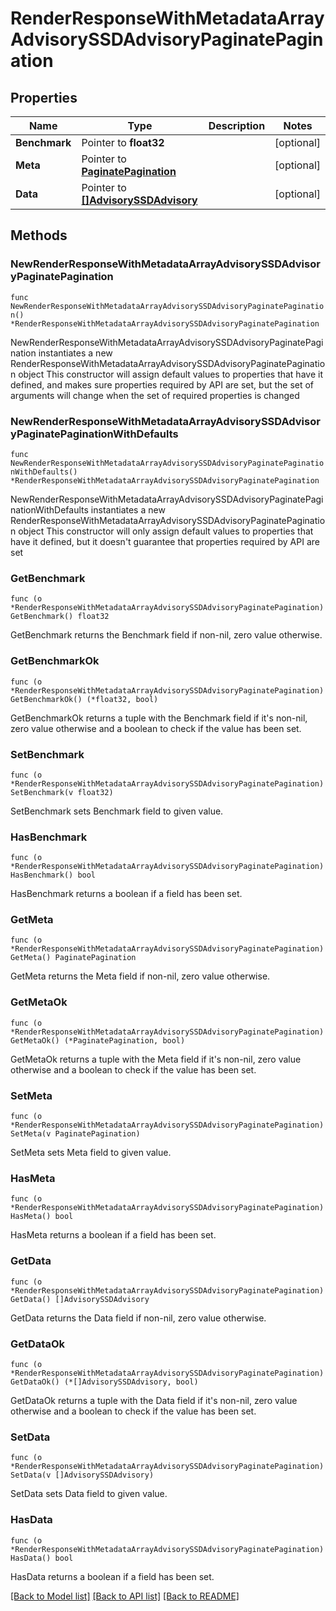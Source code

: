 # RenderResponseWithMetadataArrayAdvisorySSDAdvisoryPaginatePagination

## Properties

Name | Type | Description | Notes
------------ | ------------- | ------------- | -------------
**Benchmark** | Pointer to **float32** |  | [optional] 
**Meta** | Pointer to [**PaginatePagination**](PaginatePagination.md) |  | [optional] 
**Data** | Pointer to [**[]AdvisorySSDAdvisory**](AdvisorySSDAdvisory.md) |  | [optional] 

## Methods

### NewRenderResponseWithMetadataArrayAdvisorySSDAdvisoryPaginatePagination

`func NewRenderResponseWithMetadataArrayAdvisorySSDAdvisoryPaginatePagination() *RenderResponseWithMetadataArrayAdvisorySSDAdvisoryPaginatePagination`

NewRenderResponseWithMetadataArrayAdvisorySSDAdvisoryPaginatePagination instantiates a new RenderResponseWithMetadataArrayAdvisorySSDAdvisoryPaginatePagination object
This constructor will assign default values to properties that have it defined,
and makes sure properties required by API are set, but the set of arguments
will change when the set of required properties is changed

### NewRenderResponseWithMetadataArrayAdvisorySSDAdvisoryPaginatePaginationWithDefaults

`func NewRenderResponseWithMetadataArrayAdvisorySSDAdvisoryPaginatePaginationWithDefaults() *RenderResponseWithMetadataArrayAdvisorySSDAdvisoryPaginatePagination`

NewRenderResponseWithMetadataArrayAdvisorySSDAdvisoryPaginatePaginationWithDefaults instantiates a new RenderResponseWithMetadataArrayAdvisorySSDAdvisoryPaginatePagination object
This constructor will only assign default values to properties that have it defined,
but it doesn't guarantee that properties required by API are set

### GetBenchmark

`func (o *RenderResponseWithMetadataArrayAdvisorySSDAdvisoryPaginatePagination) GetBenchmark() float32`

GetBenchmark returns the Benchmark field if non-nil, zero value otherwise.

### GetBenchmarkOk

`func (o *RenderResponseWithMetadataArrayAdvisorySSDAdvisoryPaginatePagination) GetBenchmarkOk() (*float32, bool)`

GetBenchmarkOk returns a tuple with the Benchmark field if it's non-nil, zero value otherwise
and a boolean to check if the value has been set.

### SetBenchmark

`func (o *RenderResponseWithMetadataArrayAdvisorySSDAdvisoryPaginatePagination) SetBenchmark(v float32)`

SetBenchmark sets Benchmark field to given value.

### HasBenchmark

`func (o *RenderResponseWithMetadataArrayAdvisorySSDAdvisoryPaginatePagination) HasBenchmark() bool`

HasBenchmark returns a boolean if a field has been set.

### GetMeta

`func (o *RenderResponseWithMetadataArrayAdvisorySSDAdvisoryPaginatePagination) GetMeta() PaginatePagination`

GetMeta returns the Meta field if non-nil, zero value otherwise.

### GetMetaOk

`func (o *RenderResponseWithMetadataArrayAdvisorySSDAdvisoryPaginatePagination) GetMetaOk() (*PaginatePagination, bool)`

GetMetaOk returns a tuple with the Meta field if it's non-nil, zero value otherwise
and a boolean to check if the value has been set.

### SetMeta

`func (o *RenderResponseWithMetadataArrayAdvisorySSDAdvisoryPaginatePagination) SetMeta(v PaginatePagination)`

SetMeta sets Meta field to given value.

### HasMeta

`func (o *RenderResponseWithMetadataArrayAdvisorySSDAdvisoryPaginatePagination) HasMeta() bool`

HasMeta returns a boolean if a field has been set.

### GetData

`func (o *RenderResponseWithMetadataArrayAdvisorySSDAdvisoryPaginatePagination) GetData() []AdvisorySSDAdvisory`

GetData returns the Data field if non-nil, zero value otherwise.

### GetDataOk

`func (o *RenderResponseWithMetadataArrayAdvisorySSDAdvisoryPaginatePagination) GetDataOk() (*[]AdvisorySSDAdvisory, bool)`

GetDataOk returns a tuple with the Data field if it's non-nil, zero value otherwise
and a boolean to check if the value has been set.

### SetData

`func (o *RenderResponseWithMetadataArrayAdvisorySSDAdvisoryPaginatePagination) SetData(v []AdvisorySSDAdvisory)`

SetData sets Data field to given value.

### HasData

`func (o *RenderResponseWithMetadataArrayAdvisorySSDAdvisoryPaginatePagination) HasData() bool`

HasData returns a boolean if a field has been set.


[[Back to Model list]](../README.md#documentation-for-models) [[Back to API list]](../README.md#documentation-for-api-endpoints) [[Back to README]](../README.md)


